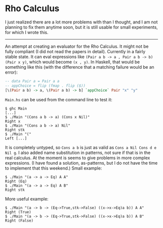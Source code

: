 # Rho Calculus

I just realized there are a lot more problems with than I thought, and I am not
planning to fix them anytime soon, but it is still usable for small
experiments, for which I wrote this.

---

An attempt at creating an evaluator for the Rho Calculus. It might not be fully
compliant (I did not read the papers in detail). Currently in a fairly stable
state. It can eval expressions like `(Pair a b -> a , Pair a b -> b) (Pair x
y)`, which would become `(x , y)`. In Haskell, that would be something like this
(with the difference that a matching failure would be an error):

```haskell
-- data Pair a = Pair a a
-- appChoice = flip (fmap . flip ($))
[\(Pair a b) -> a, \(Pair a b) -> b] `appChoice` Pair "x" "y"
```

`Main.hs` can be used from the command line to test it:

```shell
$ ghc Main
[...]
$ ./Main "(Cons a b -> a) (Cons x Nil)"
Right x
$ ./Main "(Cons a b -> a) Nil"
Right stk
$ ./Main "("
Left [...]
```

It is completely untyped, so `Cons a b` is just as valid as `Cons a Nil Cons d
e Nil g`. I also added name substitution in patterns, not sure if that is in
the real calculus. At the moment is seems to give problems in more complex
expressions. (I have found a solution, as-patterns, but I do not have the
time to implement that this weekend.) Small example:

```shell
$ ./Main "(a -> a -> Eq) A A"
Right (Eq)
$ ./Main "(a -> a -> Eq) A B"
Right stk
```

More useful example:

```shell
$ ./Main "(a -> b -> (Eq->True,stk->False) ((x->x->Eq)a b)) A A"
Right (True)
$ ./Main "(a -> b -> (Eq->True,stk->False) ((x->x->Eq)a b)) A B"
Right (False)
```

